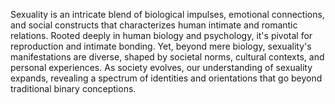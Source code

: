 
Sexuality is an intricate blend of biological impulses, emotional connections, and social constructs that characterizes human intimate and romantic relations. Rooted deeply in human biology and psychology, it's pivotal for reproduction and intimate bonding. Yet, beyond mere biology, sexuality's manifestations are diverse, shaped by societal norms, cultural contexts, and personal experiences. As society evolves, our understanding of sexuality expands, revealing a spectrum of identities and orientations that go beyond traditional binary conceptions.

